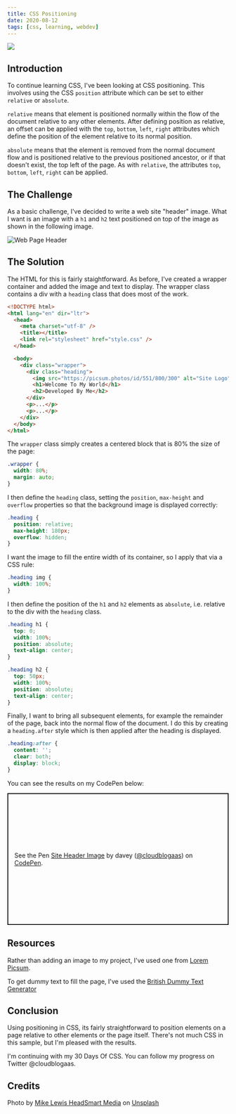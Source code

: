 ```yaml
---
title: CSS Positioning
date: 2020-08-12
tags: [css, learning, webdev]
---
```


![](https://res.cloudinary.com/davidsalter/image/upload/v1628542805/30daysofcss_uuri6x.jpg)

## Introduction

To continue learning CSS, I've been looking at CSS positioning. This involves using the CSS `position` attribute which can be set to either `relative` or `absolute`.

`relative` means that element is positioned normally within the flow of the document relative to any other elements. After defining position as relative, an offset can be applied with the `top`, `bottom`, `left`, `right` attributes which define the position of the element relative to its normal position.

`absolute` means that the element is removed from the normal document flow and is positioned relative to the previous positioned ancestor, or if that doesn't exist, the top left of the page. As with `relative`, the attributes `top`, `bottom`, `left`, `right` can be applied.

## The Challenge

As a basic challenge, I've decided to write a web site "header" image. What I want is an image with a `h1` and `h2` text positioned on top of the image as shown in the following image.

![Web Page Header](https://dev-to-uploads.s3.amazonaws.com/i/t5ct2rop3ribponk9ver.png)

## The Solution

The HTML for this is fairly staightforward. As before, I've created a wrapper container and added the image and text to display. The wrapper class contains a div with a `heading` class that does most of the work.

```html
<!DOCTYPE html>
<html lang="en" dir="ltr">
  <head>
    <meta charset="utf-8" />
    <title></title>
    <link rel="stylesheet" href="style.css" />
  </head>

  <body>
    <div class="wrapper">
      <div class="heading">
        <img src="https://picsum.photos/id/551/800/300" alt="Site Logo" />
        <h1>Welcome To My World</h1>
        <h2>Developed By Me</h2>
      </div>
      <p>...</p>
      <p>...</p>
    </div>
  </body>
</html>
```

The `wrapper` class simply creates a centered block that is 80% the size of the page:

```css
.wrapper {
  width: 80%;
  margin: auto;
}
```

I then define the `heading` class, setting the `position`, `max-height` and `overflow` properties so that the background image is displayed correctly:

```css
.heading {
  position: relative;
  max-height: 180px;
  overflow: hidden;
}
```

I want the image to fill the entire width of its container, so I apply that via a CSS rule:

```css
.heading img {
  width: 100%;
}
```

I then define the position of the `h1` and `h2` elements as `absolute`, i.e. relative to the div with the `heading` class.

```css
.heading h1 {
  top: 0;
  width: 100%;
  position: absolute;
  text-align: center;
}

.heading h2 {
  top: 50px;
  width: 100%;
  position: absolute;
  text-align: center;
}
```

Finally, I want to bring all subsequent elements, for example the remainder of the page, back into the normal flow of the document. I do this by creating a `heading.after` style which is then applied after the heading is displayed.

```css
.heading:after {
  content: '';
  clear: both;
  display: block;
}
```

You can see the results on my CodePen below:

<p class="codepen" data-height="300" data-default-tab="html,result" data-slug-hash="BaKoJBQ" data-user="cloudblogaas" style="height: 300px; box-sizing: border-box; display: flex; align-items: center; justify-content: center; border: 2px solid; margin: 1em 0; padding: 1em;">
  <span>See the Pen <a href="https://codepen.io/cloudblogaas/pen/BaKoJBQ">
  Site Header Image</a> by davey (<a href="https://codepen.io/cloudblogaas">@cloudblogaas</a>)
  on <a href="https://codepen.io">CodePen</a>.</span>
</p>
<script async src="https://cpwebassets.codepen.io/assets/embed/ei.js"></script>

## Resources

Rather than adding an image to my project, I've used one from [Lorem Picsum](https://picsum.photos/).

To get dummy text to fill the page, I've used the [British Dummy Text Generator](https://www.thewebtaylor.com/tools/british-dummy-text-generator)

## Conclusion

Using positioning in CSS, its fairly straightforward to position elements on a page relative to other elements or the page itself. There's not much CSS in this sample, but I'm pleased with the results.

I'm continuing with my 30 Days Of CSS. You can follow my progress on Twitter @cloudblogaas.

## Credits

Photo by [Mike Lewis HeadSmart Media](https://unsplash.com/@mikeanywhere?utm_source=medium&utm_medium=referral) on [Unsplash](https://unsplash.com/?utm_source=medium&utm_medium=referral)
